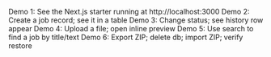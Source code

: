 Demo 1: See the Next.js starter running at http://localhost:3000
Demo 2: Create a job record; see it in a table
Demo 3: Change status; see history row appear
Demo 4: Upload a file; open inline preview
Demo 5: Use search to find a job by title/text
Demo 6: Export ZIP; delete db; import ZIP; verify restore
